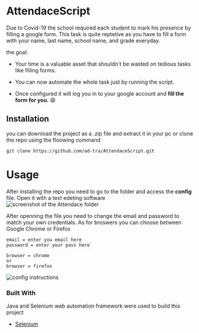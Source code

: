
# AttendaceScript


Due to Covid-19 the school required each student to mark his presence by filling a google form. This task is quite reptetive as you have to fill a form with your name, last name, school name, and grade everyday.

the goal:
* Your time is a valuable asset that shouldn't be wasted on tedious tasks like filling forms.


* You can now automate the whole task just by running the script. 
* Once configured it will log you in to your google account and **fill the form for you.**  :smile:








## Installation
you can download the project as a .zip file and extract it in your pc or clone the repo using the floowing command
```
git clone https://github.com/ad-tra/AttendaceScript.git
```





<!-- USAGE EXAMPLES -->
# Usage
After installing the repo you need to go to the folder and access the **config** file. Open it with a text edeting software 
![screenshot of the Attendace folder](https://i.imgur.com/mXPUVX2.jpg)

 After openning the file you need to change the email and password to match your own credentials.
As for broswers you can choose between Google Chrome or Firefox
```
email = enter you email here
password = enter your pass here`
```

```
browser = chrome
or
browser = firefox
```
![config instructions](https://i.imgur.com/ckydL94.jpg)
### Built With
Java and Selenium web automation framework were used to build this project
* [Selenium](https://www.selenium.dev)

